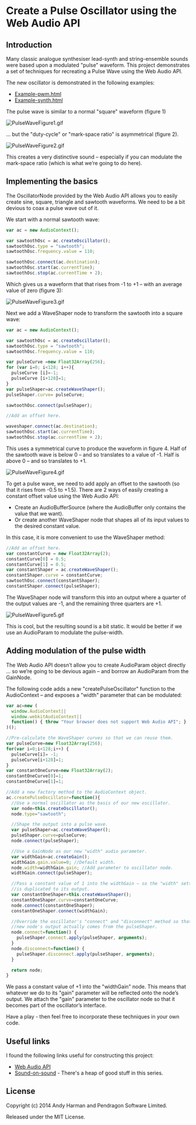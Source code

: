 # Create a Pulse Oscillator using the Web Audio API

## Introduction
Many classic analogue synthesiser lead-synth and string-ensemble sounds were based upon a modulated "pulse" waveform.
This project demonstrates a set of techniques for recreating a Pulse Wave using the Web Audio API.

The new oscillator is demonstrated in the following examples:
* [Example-pwm.html](http://htmlpreview.github.com/?https://github.com/pendragon-andyh/WebAudio-PulseOscillator/blob/master/example-pwm.html)
* [Example-synth.html](http://htmlpreview.github.com/?https://github.com/pendragon-andyh/WebAudio-PulseOscillator/blob/master/example-synth.html)

The pulse wave is similar to a normal "square" waveform (figure 1)

![PulseWaveFigure1.gif](./assets/PulseWaveFigure1.gif "Figure 1: Normal square wave")

... but the "duty-cycle" or "mark-space ratio" is asymmetrical (figure 2).

![PulseWaveFigure2.gif](./assets/PulseWaveFigure2.gif "Figure 2: Pulse wave")

This creates a very distinctive sound – especially if you can modulate the mark-space ratio (which is what we’re going to do here).

## Implementing the basics
The OscillatorNode provided by the Web Audio API allows you to easily create sine, square, triangle and sawtooth waveforms. We need to be a bit devious to coax a pulse wave out of it.

We start with a normal sawtooth wave:

```javascript
var ac = new AudioContext();

var sawtoothOsc = ac.createOscillator();
sawtoothOsc.type = "sawtooth";
sawtoothOsc.frequency.value = 110;

sawtoothOsc.connect(ac.destination);
sawtoothOsc.start(ac.currentTime);
sawtoothOsc.stop(ac.currentTime + 2);
```

Which gives us a waveform that that rises from -1 to +1 – with an average value of zero (figure 3):

![PulseWaveFigure3.gif](./assets/PulseWaveFigure3.gif "Figure 3: Normal sawtooth wave")

Next we add a WaveShaper node to transform the sawtooth into a square wave:

```javascript
var ac = new AudioContext();

var sawtoothOsc = ac.createOscillator();
sawtoothOsc.type = "sawtooth";
sawtoothOsc.frequency.value = 110;

var pulseCurve =new Float32Array(256);
for (var i=0; i<128; i++){
  pulseCurve [i]=-1;
  pulseCurve [i+128]=1;
}
var pulseShaper=ac.createWaveShaper();
pulseShaper.curve= pulseCurve;

sawtoothOsc.connect(pulseShaper);

//Add an offset here.

waveshaper.connect(ac.destination);
sawtoothOsc.start(ac.currentTime);
sawtoothOsc.stop(ac.currentTime + 2);
```

This uses a symmetrical curve to produce the waveform in figure 4.  Half of the sawtooth wave is below 0 – and so translates to a value of -1.  Half is above 0 – and so translates to +1.

![PulseWaveFigure4.gif](./assets/PulseWaveFigure4.gif "Figure 4: Square wave (produced from shaped sawtooth)")

To get a pulse wave, we need to add apply an offset to the sawtooth (so that it rises from -0.5 to +1.5).  There are 2 ways of easily creating a constant offset value using the Web Audio API:
* Create an AudioBufferSource (where the AudioBuffer only contains the value that we want).
* Or create another WaveShaper node that shapes all of its input values to the desired constant value.

In this case, it is more convenient to use the WaveShaper method:

```javascript
//Add an offset here.
var constantCurve = new Float32Array(2);
constantCurve[0] = 0.5;
constantCurve[1] = 0.5;
var constantShaper = ac.createWaveShaper();
constantShaper.curve = constantCurve;
sawtoothOsc.connect(constantShaper);
constantShaper.connect(pulseShaper);
```

The WaveShaper node will transform this into an output where a quarter of the output values are -1, and the remaining three quarters are +1.

![PulseWaveFigure5.gif](./assets/PulseWaveFigure5.gif "Figure 5: Pulse wave when the offset is 0.5")

This is cool, but the resulting sound is a bit static.  It would be better if we use an AudioParam to modulate the pulse-width.

## Adding modulation of the pulse width
The Web Audio API doesn’t allow you to create AudioParam object directly … so we’re going to be devious again – and borrow an AudioParam from the GainNode.

The following code adds a new "createPulseOscillator" function to the AudioContext – and exposes a "width" parameter that can be modulated:

```javascript
var ac=new (
  window.AudioContext||
  window.webkitAudioContext||
  function() { throw "Your browser does not support Web Audio API"; }
)();

//Pre-calculate the WaveShaper curves so that we can reuse them.
var pulseCurve=new Float32Array(256);
for(var i=0;i<128;i++) {
  pulseCurve[i]= -1;
  pulseCurve[i+128]=1;
}
var constantOneCurve=new Float32Array(2);
constantOneCurve[0]=1;
constantOneCurve[1]=1;

//Add a new factory method to the AudioContext object.
ac.createPulseOscillator=function(){
  //Use a normal oscillator as the basis of our new oscillator.
  var node=this.createOscillator();
  node.type="sawtooth";

  //Shape the output into a pulse wave.
  var pulseShaper=ac.createWaveShaper();
  pulseShaper.curve=pulseCurve;
  node.connect(pulseShaper);

  //Use a GainNode as our new "width" audio parameter.
  var widthGain=ac.createGain();
  widthGain.gain.value=0; //Default width.
  node.width=widthGain.gain; //Add parameter to oscillator node.
  widthGain.connect(pulseShaper);

  //Pass a constant value of 1 into the widthGain – so the "width" setting
  //is duplicated to its output.
  var constantOneShaper=this.createWaveShaper();
  constantOneShaper.curve=constantOneCurve;
  node.connect(constantOneShaper);
  constantOneShaper.connect(widthGain);

  //Override the oscillator's "connect" and "disconnect" method so that the
  //new node's output actually comes from the pulseShaper.
  node.connect=function() {
    pulseShaper.connect.apply(pulseShaper, arguments);
  }
  node.disconnect=function() {
    pulseShaper.disconnect.apply(pulseShaper, arguments);
  }

  return node;
}
```

We pass a constant value of +1 into the "widthGain" node.  This means that whatever we do to its "gain" parameter will be reflected onto the node’s output.  We attach the "gain" parameter to the oscillator node so that it becomes part of the oscillator’s interface.

Have a play - then feel free to incorporate these techniques in your own code.

## Useful links
I found the following links useful for constructing this project:
* [Web Audio API](http://www.w3.org/TR/webaudio/)
* [Sound-on-sound](http://soundonsound.com/sos/feb03/articles/synthsecrets46.asp) - There's a heap of good stuff in this series.

## License
Copyright (c) 2014 Andy Harman and Pendragon Software Limited.

Released under the MIT License.
